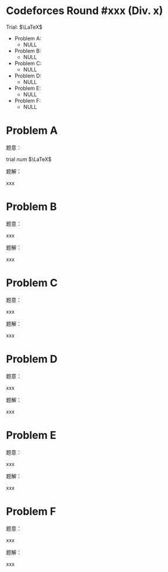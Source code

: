 # Codeforces Round #xxx (Div. x)

Trial: $\LaTeX$

- Problem A:
  - NULL
- Problem B:
  - NULL
- Problem C:
  - NULL
- Problem D:
  - NULL
- Problem E:
  - NULL
- Problem F:
  - NULL

# Problem A

题意：

trial $num$ $\LaTeX$

题解：

xxx

# Problem B

题意：

xxx

题解：

xxx

# Problem C

题意：

xxx

题解：

xxx

# Problem D

题意：

xxx

题解：

xxx

# Problem E

题意：

xxx

题解：

xxx

# Problem F

题意：

xxx

题解：

xxx
